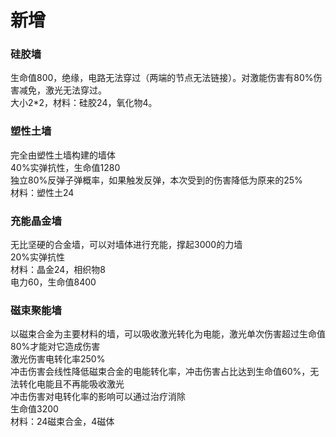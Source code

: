 # 新增
### 硅胶墙
生命值800，绝缘，电路无法穿过（两端的节点无法链接）。对激能伤害有80%伤害减免，激光无法穿过。  
大小2*2，材料：硅胶24，氧化物4。
### 塑性土墙
完全由塑性土墙构建的墙体  
40%实弹抗性，生命值1280  
独立80%反弹子弹概率，如果触发反弹，本次受到的伤害降低为原来的25%  
材料：塑性土24
### 充能晶金墙
无比坚硬的合金墙，可以对墙体进行充能，撑起3000的力墙  
20%实弹抗性  
材料：晶金24，相织物8  
电力60，生命值8400

### 磁束聚能墙
以磁束合金为主要材料的墙，可以吸收激光转化为电能，激光单次伤害超过生命值80%才能对它造成伤害  
激光伤害电转化率250%  
冲击伤害会线性降低磁束合金的电能转化率，冲击伤害占比达到生命值60%，无法转化电能且不再能吸收激光  
冲击伤害对电转化率的影响可以通过治疗消除    
生命值3200  
材料：24磁束合金，4磁体